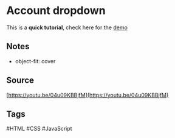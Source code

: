 # Account dropdown
This is a **quick tutorial**, check here for the [demo](https://aldopolojr.github.io/account-dropdown/)

## Notes
- object-fit: cover

## Source
[https://youtu.be/04u09KBBjfM](https://youtu.be/04u09KBBjfM)


## Tags
#HTML #CSS #JavaScript